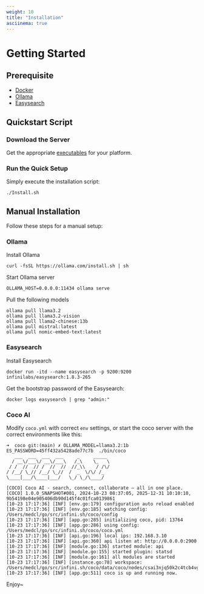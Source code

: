 ```yaml
---
weight: 10
title: "Installation"
asciinema: true
---
```


# Getting Started

## Prerequisite

- [Docker](https://docs.docker.com/engine/install/)
- [Ollama](https://ollama.com/)
- [Easysearch](https://hub.docker.com/r/infinilabs/easysearch/)

## Quickstart Script

### Download the Server
   Get the appropriate [executables](https://github.com/infinilabs/coco-server/releases/) for your platform.

### Run the Quick Setup
   Simply execute the installation script:

```
./Install.sh
```

## Manual Installation

Follow these steps for a manual setup:


### Ollama

Install Ollama
```
curl -fsSL https://ollama.com/install.sh | sh
```

Start Ollama server
```
OLLAMA_HOST=0.0.0.0:11434 ollama serve
```

Pull the following models
```
ollama pull llama3.2
ollama pull llama3.2-vision
ollama pull llama2-chinese:13b
ollama pull mistral:latest
ollama pull nomic-embed-text:latest
```

### Easysearch

Install Easysearch
```
docker run -itd --name easysearch -p 9200:9200 infinilabs/easysearch:1.8.3-265
```

Get the bootstrap password of the Easysearch:
```
docker logs easysearch | grep "admin:"
```

### Coco AI

Modify `coco.yml` with correct `env` settings, or start the coco server with the correct environments like this:

```
➜  coco git:(main) ✗ OLLAMA_MODEL=llama3.2:1b ES_PASSWORD=45ff432a5428ade77c7b  ./bin/coco
   ___  ___  ___  ___     _     _____
  / __\/___\/ __\/___\   /_\    \_   \
 / /  //  // /  //  //  //_\\    / /\/
/ /__/ \_// /__/ \_//  /  _  \/\/ /_
\____|___/\____|___/   \_/ \_/\____/

[COCO] Coco AI - search, connect, collaborate – all in one place.
[COCO] 1.0.0_SNAPSHOT#001, 2024-10-23 08:37:05, 2025-12-31 10:10:10, 9b54198e04e905406db90d145f4c01fca0139861
[10-23 17:17:36] [INF] [env.go:179] configuration auto reload enabled
[10-23 17:17:36] [INF] [env.go:185] watching config: /Users/medcl/go/src/infini.sh/coco/config
[10-23 17:17:36] [INF] [app.go:285] initializing coco, pid: 13764
[10-23 17:17:36] [INF] [app.go:286] using config: /Users/medcl/go/src/infini.sh/coco/coco.yml
[10-23 17:17:36] [INF] [api.go:196] local ips: 192.168.3.10
[10-23 17:17:36] [INF] [api.go:360] api listen at: http://0.0.0.0:2900
[10-23 17:17:36] [INF] [module.go:136] started module: api
[10-23 17:17:36] [INF] [module.go:155] started plugin: statsd
[10-23 17:17:36] [INF] [module.go:161] all modules are started
[10-23 17:17:36] [INF] [instance.go:78] workspace: /Users/medcl/go/src/infini.sh/coco/data/coco/nodes/csai3njq50k2c4tcb4vg
[10-23 17:17:36] [INF] [app.go:511] coco is up and running now.
```

Enjoy~